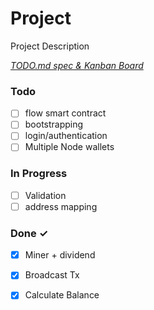 # Project

Project Description

<em>[TODO.md spec & Kanban Board](https://bit.ly/3fCwKfM)</em>

### Todo

- [ ] flow smart contract  
- [ ] bootstrapping  
- [ ] login/authentication  
- [ ] Multiple Node wallets  

### In Progress

- [ ] Validation  
- [ ] address mapping  

### Done ✓

- [x] Miner + dividend  
- [x] Broadcast Tx  
- [x] Calculate Balance  

